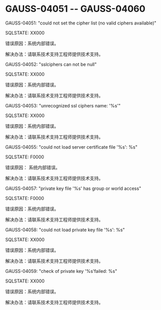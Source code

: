# GAUSS-04051 -- GAUSS-04060

GAUSS-04051: "could not set the cipher list \(no valid ciphers available\)"

SQLSTATE: XX000

错误原因：系统内部错误。

解决办法：请联系技术支持工程师提供技术支持。

GAUSS-04052: "sslciphers can not be null"

SQLSTATE: XX000

错误原因：系统内部错误。

解决办法：请联系技术支持工程师提供技术支持。

GAUSS-04053: "unrecognized ssl ciphers name: '%s'"

SQLSTATE: XX000

错误原因：系统内部错误。

解决办法：请联系技术支持工程师提供技术支持。

GAUSS-04055: "could not load server certificate file '%s': %s"

SQLSTATE: F0000

错误原因： 系统内部错误。

解决办法：请联系技术支持工程师提供技术支持。

GAUSS-04057: "private key file '%s' has group or world access"

SQLSTATE: F0000

错误原因：系统内部错误。

解决办法：请联系技术支持工程师提供技术支持。

GAUSS-04058: "could not load private key file '%s': %s"

SQLSTATE: XX000

错误原因：系统内部错误。

解决办法：请联系技术支持工程师提供技术支持。

GAUSS-04059: "check of private key '%s'failed: %s"

SQLSTATE: XX000

错误原因：系统内部错误。

解决办法：请联系技术支持工程师提供技术支持。

